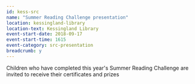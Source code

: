 ```yaml
---
id: kess-src
name: "Summer Reading Challenge presentation"
location: kessingland-library
location-text: Kessingland Library
event-start-date: 2018-09-17
event-start-time: 1615
event-category: src-presentation
breadcrumb: y
---
```


Children who have completed this year's Summer Reading Challenge are invited to receive their certificates and prizes
